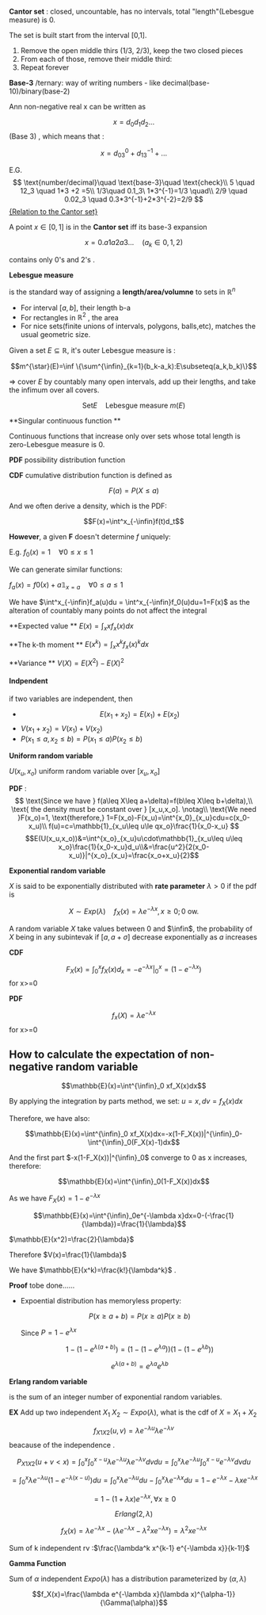 **Cantor set** : closed, uncountable, has no intervals, total "length"(Lebesgue measure) is 0.

The set is built start from the interval [0,1].

1. Remove the open middle thirs (1/3, 2/3), keep the two closed pieces
2. From each of those, remove their middle third:
3. Repeat forever

**Base-3** /ternary: way of writing numbers - like decimal(base-10)/binary(base-2)

Ann non-negative real x can be written as 

$$x=d_0d_1d_2...$$(Base 3) , which means that :

$$x=d_03^0+d_13^{-1}+...$$ 

E.G. 
$$
\text{number/decimal}\quad \text{base-3}\quad \text{check}\\
5 \quad 12_3 \quad 1*3 +2 =5\\
1/3\quad 0.1_3\ 1*3^{-1}=1/3 \quad\\
2/9 \quad 0.02_3 \quad 0.3*3^{-1}+2*3^{-2}=2/9
$$
<u>{Relation to the Cantor set}</u> 

A point $x\in [0,1]$ is in the **Cantor set** iff its base-3 expansion

$$x=0.a1a2a3...\quad(a_k\in{0,1,2})$$

contains only 0's and 2's .

**Lebesgue measure**

is the standard way of assigning a **length/area/volumne** to sets in $\mathbb{R}^n$ 

-  For interval $[a,b]$, their length b-a
- For rectangles in $\mathbb{R}^2$ , the area
- For nice sets(finite unions of intervals, polygons, balls,etc), matches the usual geometric size.

Given a set $E\subseteq \mathbb{R}$, it's outer Lebesgue measure is :

$$m^{\star}(E)=\inf \{\sum^{\infin}_{k=1}(b_k-a_k):E\subseteq(a_k,b_k)\}$$

=> cover $E$ by countably many open intervals, add up their lengths, and take the infimum over all covers.

$$\text{Set} E\quad \text{Lebesgue measure } m(E)$$



**Singular continuous function **

Continuous functions that increase only over sets whose total length is zero-Lebesgue measure is 0.

**PDF** possibility distribution function 

**CDF** cumulative distribution function is defined as

$$F(a)=P(X\leq a)$$

And we often derive a density, which is the PDF:

$$F(x)=\int^x_{-\infin}f(t)d_t$$

**However**,  a given **F** doesn't determine *f* uniquely:

E.g. $f_0(x)=1 \quad \forall 0\leq x\leq 1$ 

We can generate similar functions:

$f_a(x)=f0(x)+a\mathbb{1}_{x=a}\quad \forall 0\leq a\leq 1$

We have $\int^x_{-\infin}f_a(u)du = \int^x_{-\infin}f_0(u)du=1=F(x)$ as the alteration of countably many points do not affect the integral

**Expected value ** $E(x)=\int_{x}xf_x(x)dx$  

**The k-th moment ** $E(x^k)=\int_xx^kf_x(x)^kdx$ 

**Variance ** $V(X)=E(X^2)-E(X)^2$ 

#### Indpendent 

if two variables are independent, then 

- $$E(x_1+x_2)=E(x_1)+E(x_2)$$
- $V(x_1+x_2)=V(x_1)+V(x_2)$
- $P(x_1\leq a,x_2\leq b)=P(x_1\leq a)P(x_2 \leq b)$

**Uniform random variable** 

$U(x_u,x_o)$ uniform random variable over $[x_u, x_o]$ 

**PDF** :
$$
\text{Since we have } f(a\leq X\leq a+\delta)=f(b\leq X\leq b+\delta),\\
\text{ the density must be constant over } [x_u,x_o]. \notag\\
\text{We need }F(x_o)=1, \text{therefore,} 1=F(x_o)-F(x_u)=\int^{x_0}_{x_u}cdu=c(x_0-x_u)\\
f(u)=c=\mathbb{1}_{x_u\leq u\le qx_o}\frac{1}{x_0-x_u}
$$
$$E(U(x_u,x_o))&=\int^{x_o}_{x_u}u\cdot\mathbb{1}_{x_u\leq u\leq x_o}\frac{1}{x_0-x_u}d_u\\&=\frac{u^2}{2(x_0-x_u)}|^{x_o}_{x_u}=\frac{x_o+x_u}{2}$$

**Exponential random variable** 

$X$ is said to be exponentially distributed with **rate parameter** $\lambda>0$ if the pdf is

$$X\sim Exp(\lambda) \quad f_X(x)=\lambda e^{-\lambda x}, x\geq0; 0 \text{ ow.}$$

A random variable $X$ take values between $0$ and $\infin$, the probability of $X$ being in any subintevak if $[a,a+\sigma]$ decrease exponentially as $a$ increases

**CDF** 

$$F_X(x)=\int^x_0f_X(x)d_x =-e^{-\lambda x}|^x_0=(1-e^{-\lambda x})$$ for x>=0

**PDF** 

$$f_x(X)=\lambda e^{-\lambda x}$$ for x>=0

## How to calculate the expectation of non-negative random variable

$$\mathbb{E}(x)=\int^{\infin}_0 xf_X(x)dx$$

By applying the integration by parts method, we set: $u = x, dv=f_X(x)dx$ 

Therefore, we have also:

$$\mathbb{E}(x)=\int^{\infin}_0 xf_X(x)dx=-x(1-F_X(x))|^{\infin}_0-\int^{\infin}_0(F_X(x)-1)dx$$ 

And the first part $-x(1-F_X(x))|^{\infin}_0$ converge to 0 as x increases, therefore:

$$\mathbb{E}(x)=\int^{\infin}_0(1-F_X(x))dx$$ 

As we have $F_X(x)=1-e^{-\lambda x}$

$$\mathbb{E}(x)=\int^{\infin}_0e^{-\lambda x}dx=0-(-\frac{1}{\lambda})=\frac{1}{\lambda}$$  

$\mathbb{E}(x^2)=\frac{2}{\lambda}$

Therefore $V(x)=\frac{1}{\lambda}$

We have $\mathbb{E}(x^k)=\frac{k!}{\lambda^k}$ . 

**Proof** tobe done......

- Expoential distribution has memoryless property:

  $$P(x\geq a+b)=P(x\geq a)P(x\geq b)$$

  Since $P=1-e^{\lambda x}$

  $$1-(1-e^{\lambda (a+b)})=(1-(1-e^{\lambda a}))(1-(1-e^{\lambda b})) $$

  $$e^{\lambda (a+b)}=e^{\lambda a}e^{\lambda b}$$

**Erlang random variable** 

is the sum of an integer number of exponential random variables.

**EX** Add up two independent $X_1$ $X_2\sim Expo(\lambda)$, what is the cdf of $X=X_1+X_2$  

$$f_{X1X2}(u,v)=\lambda e^{-\lambda u}\lambda e^{-\lambda v}$$ beacause of the independence .

$$P_{X1X2}(u+v<x)=\int^x_0\int^{x-u}_0 \lambda e^{-\lambda u}\lambda e^{-\lambda v}dvdu=\int^x_0 \lambda e^{-\lambda u}\int^{x-u}_0 e^{-\lambda v}dvdu$$ 

$$=\int^x_0 \lambda e^{-\lambda u}(1- e^{-\lambda (x-u)})du=\int^x_0 \lambda e^{-\lambda u}du-\int^x_0\lambda e^{-\lambda x}du=1-e^{-\lambda x}-\lambda xe^{-\lambda x}$$

$$=1-(1+\lambda x)e^{-\lambda x},\forall x\geq 0$$ 

$$Erlang(2,\lambda)$$

$$f_X(x)=\lambda e^{-\lambda x} - (\lambda e^{-\lambda x} -\lambda^2 x e^{-\lambda x})=\lambda^2 x e^{-\lambda x}$$ 

Sum of k independent rv :$\frac{\lambda^k x^{k-1} e^{-\lambda x}}{k-1!}$

**Gamma Function** 

Sum of $\alpha$ independent $Expo(\lambda)$ has a distribution parameterized by $(\alpha, \lambda)$ 

$$f_X(x)=\frac{\lambda e^{-\lambda x}(\lambda x)^{\alpha-1}}{\Gamma(\alpha)}$$ 